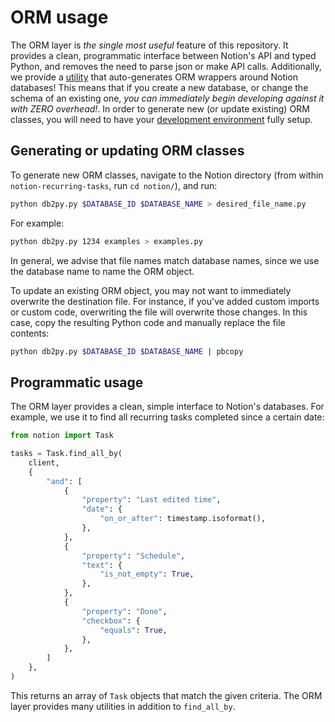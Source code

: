 # ORM usage

The ORM layer is _*the single most useful*_ feature of this repository. It provides a clean, programmatic interface
between Notion's API and typed Python, and removes the need to parse json or make API calls. Additionally, we provide a
[utility](../notion/db2py.py) that auto-generates ORM wrappers around Notion databases! This means that if you create a
new database, or change the schema of an existing one, _*you can immediately begin developing against it with ZERO
overhead!*_. In order to generate new (or update existing) ORM classes, you will need to have your [development
environment](./developing.md) fully setup.

## Generating or updating ORM classes

To generate new ORM classes, navigate to the Notion directory (from within `notion-recurring-tasks`, run `cd notion/`),
and run:

```sh
python db2py.py $DATABASE_ID $DATABASE_NAME > desired_file_name.py
```

For example:

```sh
python db2py.py 1234 examples > examples.py
```

In general, we advise that file names match database names, since we use the database name to name the ORM object.

To update an existing ORM object, you may not want to immediately overwrite the destination file. For instance, if
you've added custom imports or custom code, overwriting the file will overwrite those changes. In this case, copy the
resulting Python code and manually replace the file contents:

```sh
python db2py.py $DATABASE_ID $DATABASE_NAME | pbcopy
```

## Programmatic usage

The ORM layer provides a clean, simple interface to Notion's databases. For example, we use it to find all recurring
tasks completed since a certain date:

```py
from notion import Task

tasks = Task.find_all_by(
    client,
    {
        "and": [
            {
                "property": "Last edited time",
                "date": {
                    "on_or_after": timestamp.isoformat(),
                },
            },
            {
                "property": "Schedule",
                "text": {
                    "is_not_empty": True,
                },
            },
            {
                "property": "Done",
                "checkbox": {
                    "equals": True,
                },
            },
        ]
    },
)
```

This returns an array of `Task` objects that match the given criteria. The ORM layer provides many utilities in addition
to `find_all_by`.
